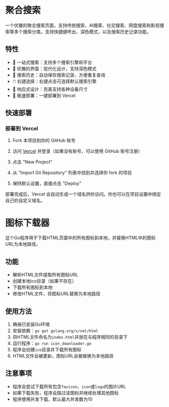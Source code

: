 # 聚合搜索

一个优雅的聚合搜索页面，支持传统搜索、AI搜索、社交搜索、网盘搜索和影视搜索等多个搜索分类。支持快捷键呼出，深色模式，以及搜索历史记录功能。

## 特性

- 🎯 一站式搜索：支持多个搜索引擎和平台
- 🎨 优雅的界面：现代化设计，支持深色模式
- 📝 搜索历史：自动保存搜索记录，方便重复查询
- 🖱️ 右键选择：右键点击可选择默认搜索引擎
- 📱 响应式设计：完美支持各种设备尺寸
- 🚀 极速部署：一键部署到 Vercel

## 快速部署

### 部署到 Vercel

1. Fork 本项目到你的 GitHub 账号

2. 访问 [Vercel](https://vercel.com/) 并登录（如果没有账号，可以使用 GitHub 账号注册）

3. 点击 "New Project"

4. 从 "Import Git Repository" 列表中找到并选择你 fork 的项目

5. 保持默认设置，直接点击 "Deploy"

部署完成后，Vercel 会自动生成一个域名供你访问。你也可以在项目设置中绑定自己的自定义域名。

# 图标下载器

这个Go程序用于下载HTML页面中的所有图标到本地，并替换HTML中的图标URL为本地路径。

## 功能

- 解析HTML文件提取所有图标URL
- 创建本地ico目录（如果不存在）
- 下载所有图标到本地
- 修改HTML文件，将图标URL替换为本地路径

## 使用方法

1. 确保已安装Go环境
2. 安装依赖：`go get golang.org/x/net/html`
3. 将HTML文件命名为`index.html`并放在与程序相同的目录下
4. 运行程序：`go run icon_downloader.go`
5. 程序会创建`ico`目录并下载所有图标
6. HTML文件会被更新，图标URL会被替换为本地路径

## 注意事项

- 程序会尝试下载所有包含`favicon`、`icon`或`logo`的图片URL
- 如果下载失败，程序会跳过该图标并继续处理其他图标
- 程序使用并发下载，默认最大并发数为10

